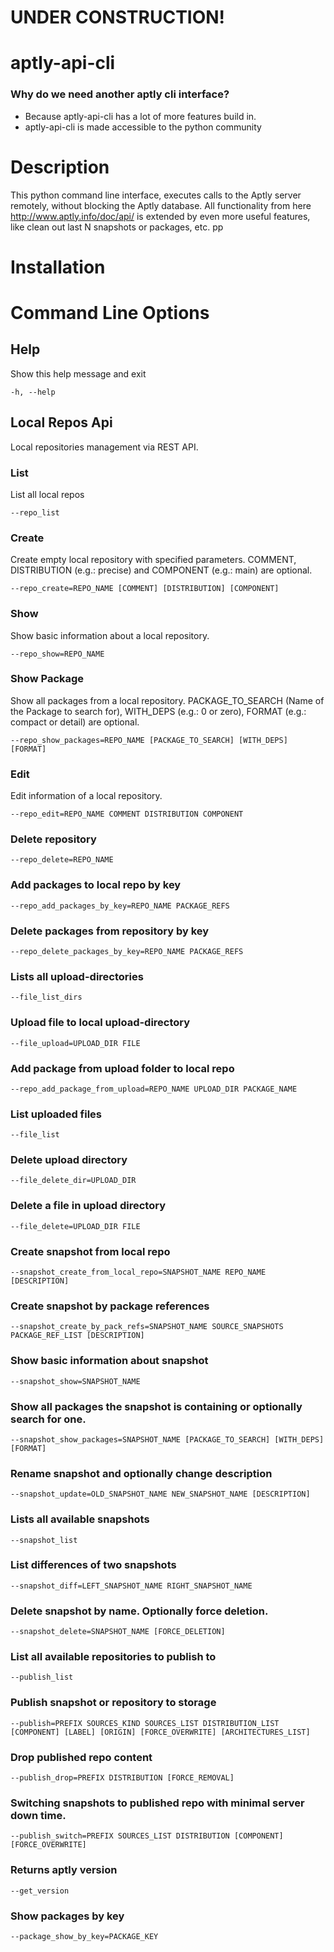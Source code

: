 # UNDER CONSTRUCTION!

# aptly-api-cli
### Why do we need another aptly cli interface?
- Because aptly-api-cli has a lot of more features build in.
- aptly-api-cli is made accessible to the python community


# Description
This python command line interface, executes calls to the Aptly server remotely, without blocking the Aptly database.
All functionality from here http://www.aptly.info/doc/api/ is extended by even more useful features, like clean out last N
snapshots or packages, etc. pp

# Installation

# Command Line Options

## Help
Show this help message and exit
```
-h, --help
```
## Local Repos Api
Local repositories management via REST API.

### List 
List all local repos
```
--repo_list
```

### Create
Create empty local repository with specified parameters. COMMENT,  DISTRIBUTION (e.g.: precise) and COMPONENT (e.g.: main) are optional.

```
--repo_create=REPO_NAME [COMMENT] [DISTRIBUTION] [COMPONENT]
```

### Show
Show basic information about a local repository.

```
--repo_show=REPO_NAME
```

### Show Package
Show all packages from a local repository. PACKAGE_TO_SEARCH (Name of the Package to search for), WITH_DEPS (e.g.: 0 or zero), FORMAT (e.g.: compact or detail) are optional.

```
--repo_show_packages=REPO_NAME [PACKAGE_TO_SEARCH] [WITH_DEPS] [FORMAT]
```

### Edit
Edit information of a local repository.  

```
--repo_edit=REPO_NAME COMMENT DISTRIBUTION COMPONENT
```

### Delete repository
```
--repo_delete=REPO_NAME
```
###  Add packages to local repo by key
```
--repo_add_packages_by_key=REPO_NAME PACKAGE_REFS
```
###  Delete packages from repository by key
```
--repo_delete_packages_by_key=REPO_NAME PACKAGE_REFS
```

### Lists all upload-directories
```
--file_list_dirs
```

### Upload file to local upload-directory 
```
--file_upload=UPLOAD_DIR FILE
```

### Add package from upload folder to local repo
```
--repo_add_package_from_upload=REPO_NAME UPLOAD_DIR PACKAGE_NAME
```
### List uploaded files
```
--file_list
```

### Delete upload directory
```
--file_delete_dir=UPLOAD_DIR
```

### Delete a file in upload directory
```
--file_delete=UPLOAD_DIR FILE
```
### Create snapshot from local repo
```
--snapshot_create_from_local_repo=SNAPSHOT_NAME REPO_NAME [DESCRIPTION]
```

### Create snapshot by package references
```
--snapshot_create_by_pack_refs=SNAPSHOT_NAME SOURCE_SNAPSHOTS PACKAGE_REF_LIST [DESCRIPTION]
```

### Show basic information about snapshot
```
--snapshot_show=SNAPSHOT_NAME
```

### Show all packages the snapshot is containing or optionally search for one.
```
--snapshot_show_packages=SNAPSHOT_NAME [PACKAGE_TO_SEARCH] [WITH_DEPS] [FORMAT]
```

### Rename snapshot and optionally change description
```
--snapshot_update=OLD_SNAPSHOT_NAME NEW_SNAPSHOT_NAME [DESCRIPTION]
```

### Lists all available snapshots
```
--snapshot_list
```

### List differences of two snapshots
```
--snapshot_diff=LEFT_SNAPSHOT_NAME RIGHT_SNAPSHOT_NAME
```
### Delete snapshot by name. Optionally force deletion.
```
--snapshot_delete=SNAPSHOT_NAME [FORCE_DELETION]
```

### List all available repositories to publish to
```
--publish_list
```

### Publish snapshot or repository to storage
```
--publish=PREFIX SOURCES_KIND SOURCES_LIST DISTRIBUTION_LIST [COMPONENT] [LABEL] [ORIGIN] [FORCE_OVERWRITE] [ARCHITECTURES_LIST]
```

### Drop published repo content
```
--publish_drop=PREFIX DISTRIBUTION [FORCE_REMOVAL]
```


### Switching snapshots to published repo with minimal server down time.
```
--publish_switch=PREFIX SOURCES_LIST DISTRIBUTION [COMPONENT] [FORCE_OVERWRITE]
```


### Returns aptly version
```
--get_version
```

### Show packages by key
```
--package_show_by_key=PACKAGE_KEY
```
